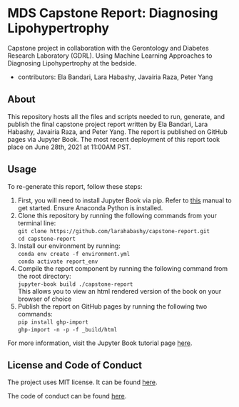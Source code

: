 # MDS Capstone Report: Diagnosing Lipohypertrophy
Capstone project in collaboration with the Gerontology and Diabetes Research Laboratory (GDRL). Using Machine Learning Approaches to Diagnosing Lipohypertrophy at the bedside.
  - contributors: Ela Bandari, Lara Habashy, Javairia Raza, Peter Yang

## About
This repository hosts all the files and scripts needed to run, generate, and publish the final capstone project report written by Ela Bandari, Lara Habashy, Javairia Raza, and Peter Yang. The report is published on GitHub pages via Jupyter Book. The most recent deployment of this report took place on June 28th, 2021 at 11:00AM PST. 

## Usage
To re-generate this report, follow these steps:
1. First, you will need to install Jupyter Book via pip. Refer to [this](https://jupyterbook.org/intro.html) manual to get started. Ensure Anaconda Python is installed.
2. Clone this repository by running the following commands from your terminal line:
<br>`git clone https://github.com/larahabashy/capstone-report.git`
<br>`cd capstone-report`
3. Install our environment by running:
<br>`conda env create -f environment.yml`
<br>`conda activate report_env`
4. Compile the report component by running the following command from the root directory:
<br>`jupyter-book build ./capstone-report` <br> This allows you to view an html rendered version of the book on your browser of choice
5. Publish the report on GitHub pages by running the following two commands:
<br> `pip install ghp-import`
<br> `ghp-import -n -p -f _build/html`

For more information, visit the Jupyter Book tutorial page [here](https://jupyterbook.org/start/your-first-book.html).

## License and Code of Conduct
The project uses MIT license. It can be found
[here](https://github.com/UBC-MDS/capstone-gdrl-lipo/blob/master/LICENSE).

The code of conduct can be found 
[here](https://github.com/UBC-MDS/capstone-gdrl-lipo/blob/master/CODE_OF_CONDUCT.md).


